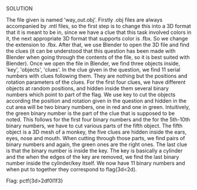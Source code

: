 SOLUTION

The file given is named 'way_out.obj'. Firstly .obj files are always accompanied by .mtl files, so the first step is to change this into a 3D format that it is meant to be in, since we have a clue that this task involved colors in it, the next appropriate 3D format that supports color is .fbx. So we change the extension to .fbx. After that, we use Blender to open the 3D file and find the clues (it can be understood that this question has been made with Blender when going through the contents of the file, so it is best suited with Blender). Once we open the file in Blender, we find three objects inside, 'key', 'objects', 'clues'. In the clue given in the question, we find 11 serial numbers with clues following them. They are nothing but the positions and rotation parameters of the clues. For the first four clues, we have different objects at random positions, and hidden inside them several binary numbers which point to part of the flag. We use key to cut the objects according the position and rotation given in the question and hidden in the cut area will be two binary numbers, one in red and one in green. Intuitively, the green binary number is the part of the clue that is supposed to be noted. This follows for the first four binary numbers and the for the 5th-10th binary numbers, we have to cut various parts of the fifth object. The fifth object is a 3D mesh of a monkey, the five clues are hidden inside the ears, eyes, nose and mouth. When cutting through those parts, we find pairs of binary numbers and again, the green ones are the right ones. The last clue is that the binary number is inside the key. The key is basically a cylinder and the when the edges of the key are removed, we find the last binary number inside the cylinder/key itself. We now have 11 binary numbers and when put to together they correspond to flag{3d<2d).

Flag: pctf{3d>2df0l1f3}
